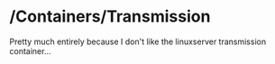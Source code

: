 # /Containers/Transmission

Pretty much entirely because I don't like the linuxserver transmission container...